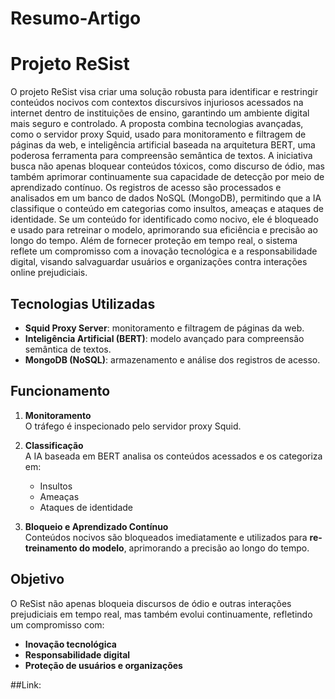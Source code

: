 # Resumo-Artigo
# Projeto ReSist
O projeto ReSist visa criar uma solução robusta para identificar e restringir conteúdos nocivos com contextos discursivos injuriosos acessados ​​na internet dentro de instituições de ensino, garantindo um ambiente digital mais seguro e controlado. A proposta combina tecnologias avançadas, como o servidor proxy Squid, usado para monitoramento e filtragem de páginas da web, e inteligência artificial baseada na arquitetura BERT, uma poderosa ferramenta para compreensão semântica de textos. A iniciativa busca não apenas bloquear conteúdos tóxicos, como discurso de ódio, mas também aprimorar continuamente sua capacidade de detecção por meio de aprendizado contínuo. Os registros de acesso são processados ​​e analisados ​​em um banco de dados NoSQL (MongoDB), permitindo que a IA classifique o conteúdo em categorias como insultos, ameaças e ataques de identidade. Se um conteúdo for identificado como nocivo, ele é bloqueado e usado para retreinar o modelo, aprimorando sua eficiência e precisão ao longo do tempo. Além de fornecer proteção em tempo real, o sistema reflete um compromisso com a inovação tecnológica e a responsabilidade digital, visando salvaguardar usuários e organizações contra interações online prejudiciais.

## Tecnologias Utilizadas
- **Squid Proxy Server**: monitoramento e filtragem de páginas da web.  
- **Inteligência Artificial (BERT)**: modelo avançado para compreensão semântica de textos.  
- **MongoDB (NoSQL)**: armazenamento e análise dos registros de acesso.  

## Funcionamento
1. **Monitoramento**  
   O tráfego é inspecionado pelo servidor proxy Squid.  
   
2. **Classificação**  
   A IA baseada em BERT analisa os conteúdos acessados e os categoriza em:  
   - Insultos  
   - Ameaças  
   - Ataques de identidade  

3. **Bloqueio e Aprendizado Contínuo**  
   Conteúdos nocivos são bloqueados imediatamente e utilizados para **re-treinamento do modelo**, aprimorando a precisão ao longo do tempo.  

## Objetivo
O ReSist não apenas bloqueia discursos de ódio e outras interações prejudiciais em tempo real, mas também evolui continuamente, refletindo um compromisso com:  
- **Inovação tecnológica**  
- **Responsabilidade digital**  
- **Proteção de usuários e organizações**  

##Link: 





